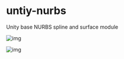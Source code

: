 # untiy-nurbs

Unity base NURBS spline and surface module

![img](Imgs/spline.png)

![img](Imgs/surface.png)
